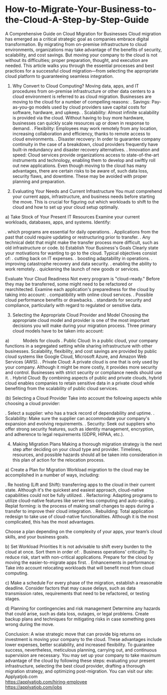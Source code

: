 # How-to-Migrate-Your-Business-to-the-Cloud-A-Step-by-Step-Guide
A Comprehensive Guide on Cloud Migration for Businesses
Cloud migration has emerged as a critical strategic goal as companies embrace digital transformation. By migrating from on-premise infrastructure to cloud environments, organizations may take advantage of the benefits of security, scalability, and cost savings. But moving your company to the cloud is not without its difficulties; proper preparation, thought, and execution are needed. This article walks you through the essential processes and best practices for a successful cloud migration—from selecting the appropriate cloud platform to guaranteeing seamless integration.

1. Why Convert to Cloud Computing?
Moving data, apps, and IT procedures from on-premise infrastructure or other data centers to a cloud environment is referred to as cloud migration.
Businesses are moving to the cloud for a number of compelling reasons:
. Savings: Pay-as-you-go models used by cloud providers save capital costs for software, hardware, and upkeep.
. Scalability: Almost infinite scalability is provided via the cloud. Without having to buy more hardware, businesses can quickly scale resources up or down in response to demand.
. Flexibility: Employees may work remotely from any location, increasing collaboration and efficiency, thanks to remote access to cloud environments.
. Disaster recovery: In order to guarantee company continuity in the case of a breakdown, cloud providers frequently have built-in redundancy and disaster recovery alternatives.
. Innovation and speed: Cloud services provide organizations access to state-of-the-art instruments and technology, enabling them to develop and swiftly roll out new applications.
Even though moving to the cloud has many advantages, there are certain risks to be aware of, such data loss, security flaws, and downtime. These may be avoided with proper planning and preparation.

2. Evaluating Your Needs and Current Infrastructure
You must comprehend your current apps, infrastructure, and business needs before starting the move. This is crucial for figuring out which workloads to shift to the cloud and how to set up your cloud setup optimally.

a) Take Stock of Your Present IT Resources
Examine your current workloads, databases, apps, and systems. Identify:

. which programs are essential for daily operations.
. Applications from the past that could require updating or restructuring prior to transfer.
. Any technical debt that might make the transfer process more difficult, such as old infrastructure or code.
b) Establish Your Business's Goals
Clearly state your motivations for wanting to go to the cloud. Typical objectives consist of:
. cutting back on IT expenses.
. boosting adaptability in operations.
. improving catastrophe recovery and data security.
. enabling the ability to work remotely.
. quickening the launch of new goods or services.

Evaluate Your Cloud Readiness
Not every program is "cloud-ready." Before they may be transferred, some might need to be refactored or rearchitected. Examine each application's preparedness for the cloud by taking into account:
. compatibility with online cloud services.
. Possible cloud performance benefits or drawbacks.
. standards for security and compliance, particularly with regard to regulated or sensitive data.

3. Selecting the Appropriate Cloud Provider and Model
Choosing the appropriate cloud model and provider is one of the most important decisions you will make during your migration process. Three primary cloud models have to be taken into account:

a)<span style="margin-left: 40px;"> Models for clouds
. Public Cloud: In a public cloud, your company functions in a segregated setting while sharing infrastructure with other businesses. Scalability, flexibility, and cost savings are provided by public cloud systems like Google Cloud, Microsoft Azure, and Amazon Web Services (AWS).
. Private Cloud: A private cloud is one that is only used by your company. Although it might be more costly, it provides more security and control. Businesses with strict security or compliance needs should use it.
. Hybrid Cloud: By combining aspects of public and private clouds, hybrid cloud enables companies to retain sensitive data in a private cloud while benefiting from the scalability of public cloud services.</span>

(b) Selecting a Cloud Provider
Take into account the following aspects while choosing a cloud provider:

. Select a supplier: who has a track record of dependability and uptime.
. Scalability: Make sure the supplier can accommodate your company's expansion and evolving requirements.
. Security: Seek out suppliers who offer strong security features, such as identity management, encryption, and adherence to legal requirements (GDPR, HIPAA, etc.).

4. Making Migration Plans
Making a thorough migration strategy is the next step after deciding on your cloud type and provider. Timelines, resources, and possible hazards should all be taken into consideration in this plan of action for the relocation process.

a) Create a Plan for Migration
Workload migration to the cloud may be accomplished in a number of ways, including:

. Re hosting (Lift and Shift): transferring apps to the cloud in their current state. Although it's the quickest and easiest approach, cloud-native capabilities could not be fully utilized.
. Refactoring: Adapting programs to utilize cloud-native features like server less computing and auto-scaling.
. Replat forming: is the process of making small changes to apps during a transfer to improve their cloud integration.
. Rebuilding: Total application redesign to take use of cloud-native functionalities. Although it is the most complicated, this has the most advantages.

Choose a plan depending on the complexity of your apps, your team’s cloud skills, and your business goals.

b) Set Workload Priorities
It is not advisable to shift every burden to the cloud at once. Sort them in order of:
. Business operations' criticality: To reduce risk, start with non-critical applications.
Prepare for the cloud by moving the easier-to-migrate apps first.
. Enhancements in performance: Take into account relocating workloads that will benefit most from cloud computing.

c) Make a schedule
For every phase of the migration, establish a reasonable deadline. Consider factors that may cause delays, such as data transmission rates, requirements that need to be refactored, or testing stages.

d) Planning for contingencies and risk management
Determine any hazards that could arise, such as data loss, outages, or legal problems. Create backup plans and techniques for mitigating risks in case something goes wrong during the move.

Conclusion:
A wise strategic move that can provide big returns on investment is moving your company to the cloud. These advantages include lower expenses, better scalability, and increased flexibility. To guarantee success, nevertheless, meticulous planning, carrying out, and continuous supervision are necessary. You may set up your company to take maximum advantage of the cloud by following these steps: evaluating your present infrastructure, selecting the best cloud provider, drafting a thorough migration strategy, and optimizing post-migration.
You can visit our site: Applyatjob.com<br>
 https://applyatjob.com/hiring-employee<br>
https://applyatjob.com/jobs
